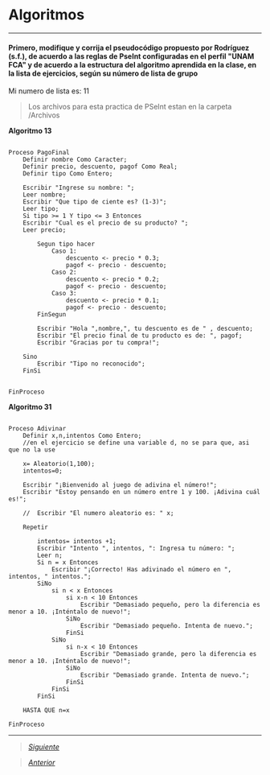 # Algoritmos

----

#### Primero, modifique y corrija el pseudocódigo propuesto por Rodríguez (s.f.), de acuerdo a las reglas de PseInt configuradas en el perfil "UNAM FCA" y de acuerdo a la estructura del algoritmo aprendida en la clase, en la lista de ejercicios, según su número de lista de grupo
Mi numero de lista es: 11

> Los archivos para esta practica de PSeInt estan en la carpeta /Archivos


**Algoritmo 13**

```

Proceso PagoFinal
	Definir nombre Como Caracter;
	Definir precio, descuento, pagof Como Real;
	Definir tipo Como Entero;
	
	Escribir "Ingrese su nombre: ";
	Leer nombre;
	Escribir "Que tipo de ciente es? (1-3)";
	Leer tipo;
	Si tipo >= 1 Y tipo <= 3 Entonces
	Escribir "Cual es el precio de su producto? ";
	Leer precio;
		
		Segun tipo hacer
			Caso 1:
				descuento <- precio * 0.3;
				pagof <- precio - descuento;
			Caso 2:
				descuento <- precio * 0.2;
				pagof <- precio - descuento;
			Caso 3:
				descuento <- precio * 0.1;
				pagof <- precio - descuento;
		FinSegun
		
		Escribir "Hola ",nombre,", tu descuento es de " , descuento;
		Escribir "El precio final de tu producto es de: ", pagof;
		Escribir "Gracias por tu compra!";
		
	Sino
		Escribir "Tipo no reconocido";
	FinSi
	

FinProceso

```

**Algoritmo 31**

```

Proceso Adivinar
	Definir x,n,intentos Como Entero;
	//en el ejercicio se define una variable d, no se para que, asi que no la use
	
	x= Aleatorio(1,100);
	intentos=0;
	
	Escribir "¡Bienvenido al juego de adivina el número!";
	Escribir "Estoy pensando en un número entre 1 y 100. ¡Adivina cuál es!";
	
	//	Escribir "El numero aleatorio es: " x;
	
	Repetir
		
		intentos= intentos +1;
		Escribir "Intento ", intentos, ": Ingresa tu número: ";
        Leer n;
		Si n = x Entonces
            Escribir "¡Correcto! Has adivinado el número en ", intentos, " intentos.";
		SiNo 
			si n < x Entonces
				si x-n < 10 Entonces
					Escribir "Demasiado pequeño, pero la diferencia es menor a 10. ¡Inténtalo de nuevo!";
				SiNo
					Escribir "Demasiado pequeño. Intenta de nuevo.";
				FinSi
			SiNo
				si n-x < 10 Entonces
					Escribir "Demasiado grande, pero la diferencia es menor a 10. ¡Inténtalo de nuevo!";
				SiNo
					Escribir "Demasiado grande. Intenta de nuevo.";
				FinSi
			FinSi
		FinSi	
		
	HASTA QUE n=x	
	
FinProceso

```

----

> [*Siguiente*](Practica9.md)

> [*Anterior*](Practica7.md)
